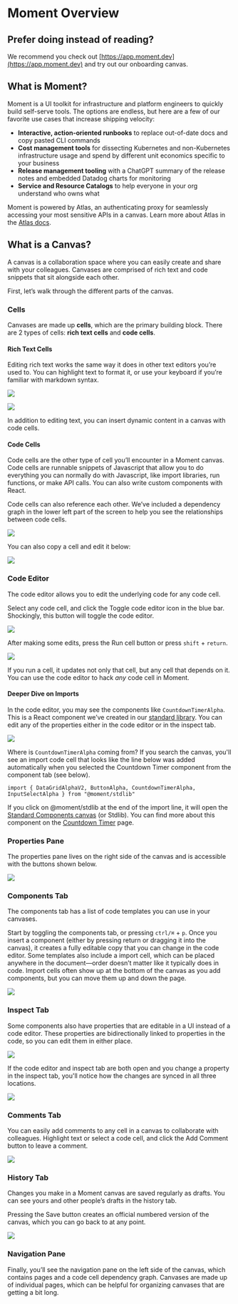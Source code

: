 # Moment Overview

## Prefer doing instead of reading?

We recommend you check out [https://app.moment.dev](https://app.moment.dev) and try out our onboarding canvas.

## What is Moment?

Moment is a UI toolkit for infrastructure and platform engineers to quickly build self-serve tools. The options are endless, but here are a few of our favorite use cases that increase shipping velocity:

* **Interactive, action-oriented runbooks** to replace out-of-date docs and copy pasted CLI commands
* **Cost management tools** for dissecting Kubernetes and non-Kubernetes infrastructure usage and spend by different unit economics specific to your business
* **Release management tooling** with a ChatGPT summary of the release notes and embedded Datadog charts for monitoring
* **Service and Resource Catalogs** to help everyone in your org understand who owns what

Moment is powered by Atlas, an authenticating proxy for seamlessly accessing your most sensitive APIs in a canvas. Learn more about Atlas in the [Atlas docs](https://docs.moment.dev/moment-docs/docs/atlas-docs).

## What is a Canvas?

A canvas is a collaboration space where you can easily create and share with your colleagues. Canvases are comprised of rich text and code snippets that sit alongside each other.

First, let’s walk through the different parts of the canvas.

### Cells

Canvases are made up **cells**, which are the primary building block. There are 2 types of cells: **rich text cells** and **code cells**.

#### Rich Text Cells

Editing rich text works the same way it does in other text editors you’re used to. You can highlight text to format it, or use your keyboard if you’re familiar with markdown syntax.

![](https://moment-canvas-user-uploads-west2.s3.us-west-2.amazonaws.com/277457f4-6e42-41e6-bc18-e3864b301842.png)

![](https://moment-canvas-user-uploads-west2.s3.us-west-2.amazonaws.com/3191f89f-b0fd-493e-910a-65c64d10b34c.png)

In addition to editing text, you can insert dynamic content in a canvas with code cells.

#### Code Cells

Code cells are the other type of cell you’ll encounter in a Moment canvas. Code cells are runnable snippets of Javascript that allow you to do everything you can normally do with Javascript, like import libraries, run functions, or make API calls. You can also write custom components with React.

Code cells can also reference each other. We’ve included a dependency graph in the lower left part of the screen to help you see the relationships between code cells.

![](https://moment-canvas-user-uploads-west2.s3.us-west-2.amazonaws.com/2770ac6a-6ad6-45a2-ac13-693e1c570a18.png)

You can also copy a cell and edit it below:

![](https://moment-canvas-user-uploads-west2.s3.us-west-2.amazonaws.com/5c90fba0-f710-4937-b543-1f7de9a10295.png)

### Code Editor

The code editor allows you to edit the underlying code for any code cell.

Select any code cell, and click the Toggle code editor icon in the blue bar. Shockingly, this button will toggle the code editor.

![](https://moment-canvas-user-uploads-west2.s3.us-west-2.amazonaws.com/e5f592ba-11dd-4a1b-929f-f85a2965608a.png)

After making some edits, press the Run cell button or press `shift` + `return`.

![](https://moment-canvas-user-uploads-west2.s3.us-west-2.amazonaws.com/ee8f364d-0020-4d61-96b9-89d7f66e60ea.png)

If you run a cell, it updates not only that cell, but any cell that depends on it. You can use the code editor to hack _any_ code cell in Moment.

#### Deeper Dive on Imports

In the code editor, you may see the components like `CountdownTimerAlpha`. This is a React component we’ve created in our [standard library](https://app.moment.dev/@moment/stdlib). You can edit any of the properties either in the code editor or in the inspect tab.

![](https://moment-canvas-user-uploads-west2.s3.us-west-2.amazonaws.com/7ea330ba-9333-4207-821c-7051ce52e877.png)

Where is `CountdownTimerAlpha` coming from? If you search the canvas, you'll see an import code cell that looks like the line below was added automatically when you selected the Countdown Timer component from the component tab (see below).

`import { DataGridAlphaV2, ButtonAlpha, CountdownTimerAlpha, InputSelectAlpha } from "@moment/stdlib"`

If you click on @moment/stdlib at the end of the import line, it will open the [Standard Components canvas](https://app.moment.dev/@moment/stdlib) (or Stdlib). You can find more about this component on the [Countdown Timer](https://app.moment.dev/@moment/stdlib/countdown-timer) page.

### Properties Pane

The properties pane lives on the right side of the canvas and is accessible with the buttons shown below.

![](https://moment-canvas-user-uploads-west2.s3.us-west-2.amazonaws.com/7ff3b0ac-2bbe-43bb-92d0-2baf75598a17.png)

### Components Tab

The components tab has a list of code templates you can use in your canvases.

Start by toggling the components tab, or pressing `ctrl/⌘` + `p`. Once you insert a component (either by pressing return or dragging it into the canvas), it creates a fully editable copy that you can change in the code editor. Some templates also include a import cell, which can be placed anywhere in the document—order doesn’t matter like it typically does in code. Import cells often show up at the bottom of the canvas as you add components, but you can move them up and down the page.

![](https://moment-canvas-user-uploads-west2.s3.us-west-2.amazonaws.com/abbed90c-1bfb-4de9-955d-8d218e1c8b54.png)

### Inspect Tab

Some components also have properties that are editable in a UI instead of a code editor. These properties are bidirectionally linked to properties in the code, so you can edit them in either place.

![](https://moment-canvas-user-uploads-west2.s3.us-west-2.amazonaws.com/b096e1e9-02e7-4aa9-b6bf-67ed4e7f84d7.png)

If the code editor and inspect tab are both open and you change a property in the inspect tab, you'll notice how the changes are synced in all three locations.

![](https://moment-canvas-user-uploads-west2.s3.us-west-2.amazonaws.com/8ece5b07-45c1-4a29-9fcd-9757b7f28249.png)

### Comments Tab

You can easily add comments to any cell in a canvas to collaborate with colleagues. Highlight text or select a code cell, and click the Add Comment button to leave a comment.

![](https://moment-canvas-user-uploads-west2.s3.us-west-2.amazonaws.com/8d568434-11f5-44e7-9a12-46a71a55f11d.png)

### History Tab

Changes you make in a Moment canvas are saved regularly as drafts. You can see yours and other people’s drafts in the history tab.

Pressing the Save button creates an official numbered version of the canvas, which you can go back to at any point.

![](https://moment-canvas-user-uploads-west2.s3.us-west-2.amazonaws.com/5e4f2b1c-246f-4a00-a38a-68e9cb54d833.png)

### Navigation Pane

Finally, you’ll see the navigation pane on the left side of the canvas, which contains pages and a code cell dependency graph. Canvases are made up of individual pages, which can be helpful for organizing canvases that are getting a bit long.
